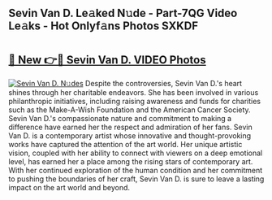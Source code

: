 ## Sevin Van D. Le𝚊ked N𝚞de - Part-7QG Video Le𝚊ks - Hot Onlyf𝚊ns Photos SXKDF

# <h2><a href="http://ab68784.deff.icu/?id=Sevin+Van+D.">🔗 New 👉🔴 Sevin Van D. VIDEO Photos</a></h2>

[![Sevin Van D. N𝚞des](https://i.imgur.com/rIISA9y.gif)](http://ab68784.deff.icu/?id=Sevin+Van+D.)
Despite the controversies, Sevin Van D.'s heart shines through her charitable endeavors. She has been involved in various philanthropic initiatives, including raising awareness and funds for charities such as the Make-A-Wish Foundation and the American Cancer Society. Sevin Van D.'s compassionate nature and commitment to making a difference have earned her the respect and admiration of her fans. Sevin Van D. is a contemporary artist whose innovative and thought-provoking works have captured the attention of the art world. Her unique artistic vision, coupled with her ability to connect with viewers on a deep emotional level, has earned her a place among the rising stars of contemporary art. With her continued exploration of the human condition and her commitment to pushing the boundaries of her craft, Sevin Van D. is sure to leave a lasting impact on the art world and beyond.
